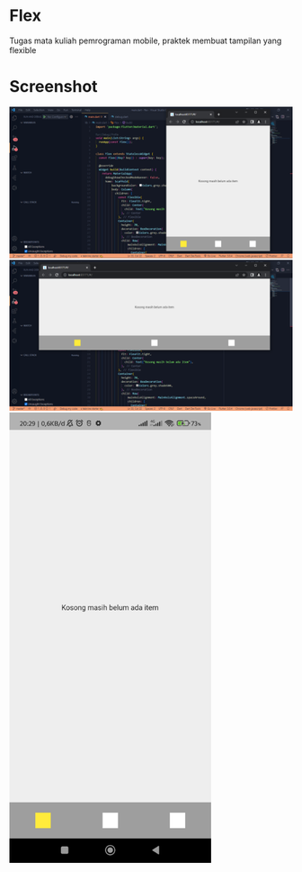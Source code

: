 # Flex
Tugas mata kuliah pemrograman mobile, praktek membuat tampilan yang flexible

# Screenshot
<img src="img-readme/flex1.png" alt="Browser" style="width:600px">
<img src="img-readme/flex2.png" alt="Browser 2" style="width:600px">
<img src="img-readme/flex3.jpg" alt="Mobile" style="height:800px">

